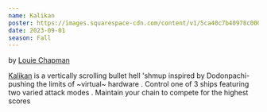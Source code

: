```yaml
---
name: Kalikan
poster: https://images.squarespace-cdn.com/content/v1/5ca40c7b40978c0001458f5d/8583afdc-6ede-43fa-9a23-132f804076c0/Screen+Shot+2023-09-07+at+10.30.09+AM.png?format=2500w
date: 2023-09-01
season: Fall
---
```

by [Louie Chapman](https://twitter.com/0xFFB3)

[Kalikan](https://www.lexaloffle.com/bbs/?pid=131586) is a vertically scrolling bullet hell 'shmup inspired by Dodonpachi- pushing the limits of ~virtual~ hardware . Control one of 3 ships featuring two varied attack modes . Maintain your chain to compete for the highest scores